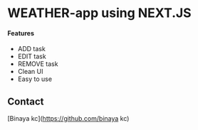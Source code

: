 # WEATHER-app using NEXT.JS

#### Features
- ADD task
- EDIT task
- REMOVE task
- Clean UI
- Easy to use

## Contact
[Binaya kc](https://github.com/binaya kc)
